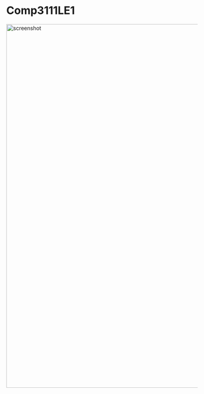 # Comp3111LE1

<img width="960" alt="screenshot" src="https://github.com/slyipae1/Comp3111LE1/assets/144787068/4bb5e119-3891-4257-a779-471170f3a099">
